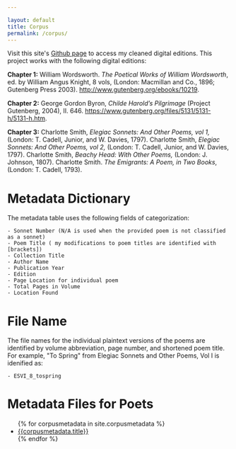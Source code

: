 ```yaml
---

layout: default
title: Corpus
permalink: /corpus/
---
```


Visit this site's [Github page](https://github.com/HornerHolly/dissertation/tree/main/Corpus) to access my cleaned digital editions. This project works with the following digital editions:

**Chapter 1:**
    William Wordsworth. *The Poetical Works of William Wordsworth*, ed. by William Angus Knight, 8 vols, (London: Macmillan and Co., 1896; Gutenberg Press 2003). http://www.gutenberg.org/ebooks/10219. 

**Chapter 2:**
    George Gordon Byron, *Childe Harold’s Pilgrimage* (Project Gutenberg, 2004), II. 646. https://www.gutenberg.org/files/5131/5131-h/5131-h.htm. 

**Chapter 3:**
    Charlotte Smith, *Elegiac Sonnets: And Other Poems, vol 1,* (London: T. Cadell, Junior, and W. Davies, 1797).
    Charlotte Smith, *Elegiac Sonnets: And Other Poems, vol 2,* (London: T. Cadell, Junior, and W. Davies, 1797).
    Charlotte Smith, *Beachy Head: With Other Poems,* (London: J. Johnson, 1807).
    Charlotte Smith. *The Emigrants: A Poem, in Two Books*, (London: T. Cadell, 1793). 

# Metadata Dictionary
The metadata table uses the following fields of categorization:

    - Sonnet Number (N/A is used when the provided poem is not classified as a sonnet)
    - Poem Title ( my modifications to poem titles are identified with [brackets])
    - Collection Title
    - Author Name
    - Publication Year
    - Edition
    - Page Location for individual poem
    - Total Pages in Volume
    - Location Found

# File Name
The file names for the individual plaintext versions of the poems are identified by volume abbreviation, page number, and shortened poem title. For example, "To Spring" from Elegiac Sonnets and Other Poems, Vol I is idenified as:

    - ESVI_8_tospring
    
# Metadata  Files for Poets
<ul>
{% for corpusmetadata in site.corpusmetadata %}
<li>
<a href="{{site.baseurl}}/{{corpusmetadata.permalink}}">
{{corpusmetadata.title}} 
</a>
</li>
{% endfor %}
</ul>
